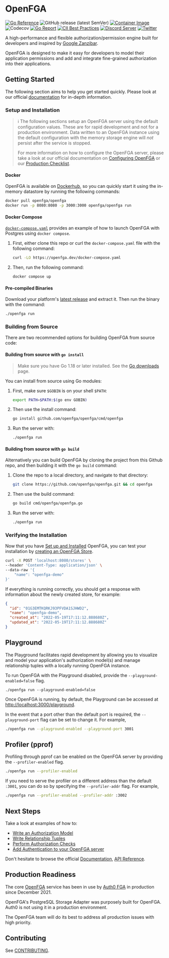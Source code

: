 # OpenFGA
[![Go Reference](https://pkg.go.dev/badge/github.com/openfga/openfga.svg)](https://pkg.go.dev/github.com/openfga/openfga)
![GitHub release (latest SemVer)](https://img.shields.io/github/v/release/openfga/openfga?sort=semver&color=green)
[![Container Image](https://img.shields.io/github/v/release/openfga/openfga?color=blueviolet&label=container&logo=docker "Container Image")](https://hub.docker.com/r/openfga/openfga/tags)
![Codecov](https://img.shields.io/codecov/c/github/openfga/openfga)
[![Go Report](https://goreportcard.com/badge/github.com/openfga/openfga)](https://goreportcard.com/report/github.com/openfga/openfga)
[![CII Best Practices](https://bestpractices.coreinfrastructure.org/projects/6374/badge)](https://bestpractices.coreinfrastructure.org/projects/6374)
[![Discord Server](https://img.shields.io/discord/759188666072825867?color=7289da&logo=discord "Discord Server")](https://discord.com/channels/759188666072825867/930524706854031421)
[![Twitter](https://img.shields.io/twitter/follow/openfga?color=%23179CF0&logo=twitter&style=flat-square "@openfga on Twitter")](https://twitter.com/openfga)

A high-performance and flexible authorization/permission engine built for developers and inspired by [Google Zanzibar](https://research.google/pubs/pub48190/).

OpenFGA is designed to make it easy for developers to model their application permissions and add and integrate fine-grained authorization into their applications.

## Getting Started

The following section aims to help you get started quickly. Please look at our official [documentation](https://openfga.dev/) for in-depth information.

### Setup and Installation

> ℹ️ The following sections setup an OpenFGA server using the default configuration values. These are for rapid development and not for a production environment. Data written to an OpenFGA instance using the default configuration with the memory storage engine will *not* persist after the service is stopped.
>
> For more information on how to configure the OpenFGA server, please take a look at our official documentation on [Configuring OpenFGA](https://openfga.dev/docs/getting-started/setup-openfga#configuring-the-server) or our [Production Checklist](https://openfga.dev/docs/getting-started/setup-openfga#production-checklist).

#### Docker

OpenFGA is available on [Dockerhub](https://hub.docker.com/r/openfga/openfga), so you can quickly start it using the in-memory datastore by running the following commands:

```bash
docker pull openfga/openfga
docker run -p 8080:8080 -p 3000:3000 openfga/openfga run
```

#### Docker Compose

[`docker-compose.yaml`](./docker-compose.yaml) provides an example of how to launch OpenFGA with Postgres using `docker compose`.

1. First, either clone this repo or curl the `docker-compose.yaml` file with the following command:

   ```bash
   curl -LO https://openfga.dev/docker-compose.yaml
   ```

2. Then, run the following command:

   ```bash
   docker compose up
   ```

#### Pre-compiled Binaries

Download your platform's [latest release](https://github.com/openfga/openfga/releases/latest) and extract it. Then run the binary
with the command:

```bash
./openfga run
```

### Building from Source

There are two recommended options for building OpenFGA from source code:

#### Building from source with `go install`

> Make sure you have Go 1.18 or later installed. See the [Go downloads](https://go.dev/dl/) page.

You can install from source using Go modules:

1. First, make sure `$GOBIN` is on your shell `$PATH`:

   ```bash
   export PATH=$PATH:$(go env GOBIN)
   ```

2. Then use the install command:

   ```bash
   go install github.com/openfga/openfga/cmd/openfga
   ```

3. Run the server with:

   ```bash
   ./openfga run
   ```

#### Building from source with `go build`

Alternatively you can build OpenFGA by cloning the project from this Github repo, and then building it with the `go build` command:

1. Clone the repo to a local directory, and navigate to that directory:

   ```bash
   git clone https://github.com/openfga/openfga.git && cd openfga
   ```

2. Then use the build command:

   ```bash
   go build cmd/openfga/openfga.go
   ```

3. Run the server with:

   ```bash
   ./openfga run
   ```

### Verifying the Installation

Now that you have [Set up and Installed](#setup-and-installation) OpenFGA, you can test your installation by [creating an OpenFGA Store](https://openfga.dev/docs/getting-started/create-store).

```bash
curl -X POST 'localhost:8080/stores' \
--header 'Content-Type: application/json' \
--data-raw '{
    "name": "openfga-demo"
}'
```

If everything is running correctly, you should get a response with information about the newly created store, for example:

```json
{
  "id": "01G3EMTKQRKJ93PFVDA1SJHWD2",
  "name": "openfga-demo",
  "created_at": "2022-05-19T17:11:12.888680Z",
  "updated_at": "2022-05-19T17:11:12.888680Z"
}
```

## Playground
The Playground facilitates rapid development by allowing you to visualize and model your application's authorization model(s) and manage relationship tuples with a locally running OpenFGA instance.

To run OpenFGA with the Playground disabled, provide the `--playground-enabled=false` flag.

```
./openfga run --playground-enabled=false
```
Once OpenFGA is running, by default, the Playground can be accessed at [http://localhost:3000/playground](http://localhost:3000/playground).

In the event that a port other than the default port is required, the `--playground-port` flag can be set to change it. For example,

```sh
./openfga run --playground-enabled --playground-port 3001
```

## Profiler (pprof)
Profiling through pprof can be enabled on the OpenFGA server by providing the `--profiler-enabled` flag.

```sh
./openfga run --profiler-enabled
```

If you need to serve the profiler on a different address than the default `:3001`, you can do so by specifying the `--profiler-addr` flag. For example,

```sh
./openfga run --profiler-enabled --profiler-addr :3002
```

## Next Steps

Take a look at examples of how to:

- [Write an Authorization Model](https://openfga.dev/api/service#/Authorization%20Models/WriteAuthorizationModel)
- [Write Relationship Tuples](https://openfga.dev/api/service#/Relationship%20Tuples/Write)
- [Perform Authorization Checks](https://openfga.dev/api/service#/Relationship%20Queries/Check)
- [Add Authentication to your OpenFGA server](https://openfga.dev/docs/getting-started/setup-openfga#configuring-authentication)

Don't hesitate to browse the official [Documentation](https://openfga.dev/), [API Reference](https://openfga.dev/api/service).

## Production Readiness

The core [OpenFGA](https://github.com/openfga/openfga) service has been in use by [Auth0 FGA](https://fga.dev) in production since December 2021.

OpenFGA's PostgreSQL Storage Adapter was purposely built for OpenFGA. Auth0 is not using it in a production environment.

The OpenFGA team will do its best to address all production issues with high priority.

## Contributing

See [CONTRIBUTING](https://github.com/openfga/.github/blob/main/CONTRIBUTING.md).

[doc]: https://openfga.dev/docs
[config-doc]: https://openfga.dev/docs/getting-started/setup-openfga
[api]: https://openfga.dev/api/service
[prod-checklist]: https://openfga.dev/docs/getting-started/setup-openfga#production-checklist

